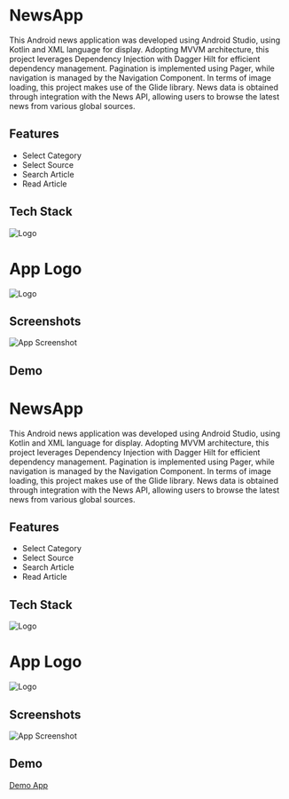 
# NewsApp

This Android news application was developed using Android Studio, using Kotlin and XML language for display. Adopting MVVM architecture, this project leverages Dependency Injection with Dagger Hilt for efficient dependency management. Pagination is implemented using Pager, while navigation is managed by the Navigation Component. In terms of image loading, this project makes use of the Glide library. News data is obtained through integration with the News API, allowing users to browse the latest news from various global sources.

## Features

- Select Category
- Select Source
- Search Article
- Read Article


## Tech Stack

![Logo](https://firebasestorage.googleapis.com/v0/b/enews-2849d.appspot.com/o/techstack.png?alt=media)

# App Logo
![Logo](https://firebasestorage.googleapis.com/v0/b/enews-2849d.appspot.com/o/icnewspaper%201.png?alt=media)


## Screenshots

![App Screenshot](https://firebasestorage.googleapis.com/v0/b/enews-2849d.appspot.com/o/Group%201.png?alt=media)

## Demo

# NewsApp

This Android news application was developed using Android Studio, using Kotlin and XML language for display. Adopting MVVM architecture, this project leverages Dependency Injection with Dagger Hilt for efficient dependency management. Pagination is implemented using Pager, while navigation is managed by the Navigation Component. In terms of image loading, this project makes use of the Glide library. News data is obtained through integration with the News API, allowing users to browse the latest news from various global sources.

## Features

- Select Category
- Select Source
- Search Article
- Read Article


## Tech Stack

![Logo](https://firebasestorage.googleapis.com/v0/b/enews-2849d.appspot.com/o/techstack.png?alt=media)

# App Logo
![Logo](https://firebasestorage.googleapis.com/v0/b/enews-2849d.appspot.com/o/icnewspaper%201.png?alt=media)


## Screenshots

![App Screenshot](https://firebasestorage.googleapis.com/v0/b/enews-2849d.appspot.com/o/Group%201.png?alt=media)

## Demo
[Demo App](https://firebasestorage.googleapis.com/v0/b/enews-2849d.appspot.com/o/demo.mp4?alt=media)
